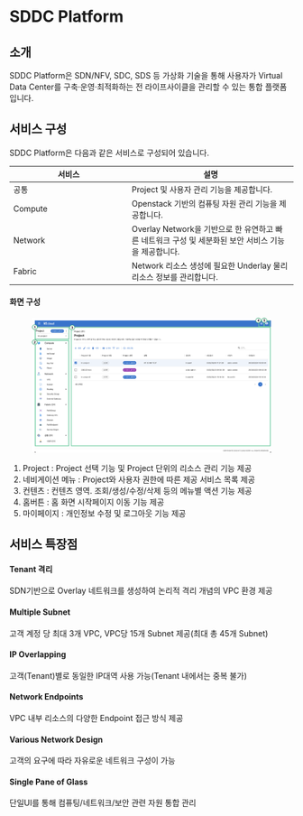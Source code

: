 # SDDC Platform

## 소개

SDDC Platform은 SDN/NFV, SDC, SDS 등 가상화 기술을 통해 사용자가 Virtual Data Center를 구축·운영·최적화하는 전 라이프사이클을 관리할 수 있는 통합 플랫폼입니다.



## 서비스 구성

SDDC Platform은 다음과 같은 서비스로 구성되어 있습니다.

<table><thead><tr><th width="196">서비스</th><th>설명</th></tr></thead><tbody><tr><td>공통</td><td>Project 및 사용자 관리 기능을 제공합니다.</td></tr><tr><td>Compute</td><td>Openstack 기반의 컴퓨팅 자원 관리 기능을 제공합니다.</td></tr><tr><td>Network</td><td>Overlay Network을 기반으로 한 유연하고 빠른 네트워크 구성 및 세분화된 보안 서비스 기능을 제공합니다.</td></tr><tr><td>Fabric</td><td>Network 리소스 생성에 필요한 Underlay 물리 리소스 정보를 관리합니다.</td></tr></tbody></table>



#### 화면 구성

<figure><img src=".gitbook/assets/image.png" alt=""><figcaption></figcaption></figure>

1. Project : Project 선택 기능 및 Project 단위의 리소스 관리 기능 제공
2. 네비게이션 메뉴 : Project와 사용자 권한에 따른 제공 서비스 목록 제공
3. 컨텐츠 : 컨텐츠 영역. 조회/생성/수정/삭제 등의 메뉴별 액션 기능 제공
4. 홈버튼 : 홈 화면 시작페이지 이동 기능 제공
5. 마이페이지 : 개인정보 수정 및 로그아웃 기능 제공



## 서비스 특장점

#### Tenant 격리

SDN기반으로 Overlay 네트워크를 생성하여 논리적 격리 개념의 VPC 환경 제공

#### Multiple Subnet

고객 계정 당 최대 3개 VPC, VPC당 15개 Subnet 제공(최대 총 45개 Subnet)

#### IP Overlapping

고객(Tenant)별로 동일한 IP대역 사용 가능(Tenant 내에서는 중복 불가)

#### Network Endpoints

VPC 내부 리소스의 다양한 Endpoint 접근 방식 제공

#### Various Network Design

고객의 요구에 따라 자유로운 네트워크 구성이 가능

#### Single Pane of Glass

단일UI를 통해 컴퓨팅/네트워크/보안 관련 자원 통합 관리





